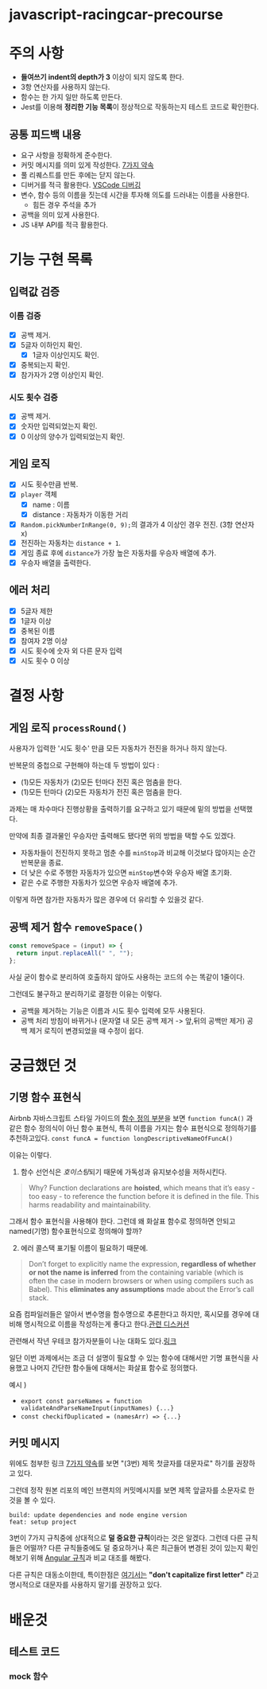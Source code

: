 # javascript-racingcar-precourse

# 주의 사항

- **들여쓰기 indent의 depth가 3** 이상이 되지 않도록 한다.
- 3항 연산자를 사용하지 않는다.
- 함수는 한 가지 일만 하도록 만든다.
- Jest를 이용해 **정리한 기능 목록**이 정상적으로 작동하는지 테스트 코드로 확인한다.

## 공통 피드백 내용

- 요구 사항을 정확하게 준수한다.
- 커밋 메시지를 의미 있게 작성한다. [7가지 약속](https://meetup.nhncloud.com/posts/106)
- 풀 리퀘스트를 만든 후에는 닫지 않는다.
- 디버거를 적극 활용한다. [VSCode 디버깅](https://code.visualstudio.com/docs/debugtest/debugging)
- 변수, 함수 등의 이름을 짓는데 시간을 투자해 의도를 드러내는 이름을 사용한다.
  - 힘든 경우 주석을 추가
- 공백을 의미 있게 사용한다.
- JS 내부 API를 적극 활용한다.

# 기능 구현 목록

## 입력값 검증

### 이름 검증

- [x] 공백 제거.
- [x] 5글자 이하인지 확인.
  - [x] 1글자 이상인지도 확인.
- [x] 중복되는지 확인.
- [x] 참가자가 2명 이상인지 확인.

### 시도 횟수 검증

- [x] 공백 제거.
- [x] 숫자만 입력되었는지 확인.
- [x] 0 이상의 양수가 입력되었는지 확인.

## 게임 로직

- [x] 시도 횟수만큼 반복.
- [x] `player` 객체
  - [x] name : 이름
  - [x] distance : 자동차가 이동한 거리
- [x] `Random.pickNumberInRange(0, 9);`의 결과가 4 이상인 경우 전진. (3항 연산자 x)
- [x] 전진하는 자동차는 `distance + 1`.
- [x] 게임 종료 후에 `distance`가 가장 높은 자동차를 우승자 배열에 추가.
- [x] 우승자 배열을 출력한다.

## 에러 처리

- [x] 5글자 제한
- [x] 1글자 이상
- [x] 중복된 이름
- [x] 참여자 2명 이상
- [x] 시도 횟수에 숫자 외 다른 문자 입력
- [x] 시도 횟수 0 이상

# 결정 사항

## 게임 로직 `processRound()`

사용자가 입력한 '시도 횟수' 만큼 모든 자동차가 전진을 하거나 하지 않는다.

반복문의 중첩으로 구현해야 하는데 두 방법이 있다 :

- (1)모든 자동차가 (2)모든 턴마다 전진 혹은 멈춤을 한다.
- (1)모든 턴마다 (2)모든 자동차가 전진 혹은 멈춤을 한다.

과제는 매 차수마다 진행상황을 출력하기를 요구하고 있기 때문에 밑의 방법을 선택했다.

만약에 최종 결과물인 우승자만 출력해도 됐다면 위의 방법을 택할 수도 있겠다.

- 자동차들이 전진하지 못하고 멈춘 수를 `minStop`과 비교해 이것보다 많아지는 순간 반복문을 종료.
- 더 낮은 수로 주행한 자동차가 있으면 `minStop`변수와 우승자 배열 초기화.
- 같은 수로 주행한 자동차가 있으면 우승자 배열에 추가.

이렇게 하면 참가한 자동차가 많은 경우에 더 유리할 수 있을것 같다.

## 공백 제거 함수 `removeSpace()`

```js
const removeSpace = (input) => {
  return input.replaceAll(" ", "");
};
```

사실 굳이 함수로 분리하여 호출하지 않아도 사용하는 코드의 수는 똑같이 1줄이다.

그런데도 불구하고 분리하기로 결정한 이유는 이렇다.

- 공백을 제거하는 기능은 이름과 시도 횟수 입력에 모두 사용된다.
- 공백 처리 방침이 바뀌거나 (문자열 내 모든 공백 제거 -> 앞,뒤의 공백만 제거) 공백 제거 로직이 변경되었을 때 수정이 쉽다.

# 궁금했던 것

## 기명 함수 표현식

Airbnb 자바스크립트 스타일 가이드의 [함수 정의 부분](https://github.com/airbnb/javascript?tab=readme-ov-file#functions--declarations)을 보면
`function funcA()` 과 같은 함수 정의식이 아닌 함수 표현식, 특히 이름을 가지는 함수 표현식으로 정의하기를 추천하고있다.
`const funcA = function longDescriptiveNameOfFuncA()`

이유는 이렇다.

1. 함수 선언식은 *호이스팅*되기 때문에 가독성과 유지보수성을 저하시킨다.

> Why? Function declarations are **hoisted**, which means that it’s easy - too easy - to reference the function before it is defined in the file. This harms readability and maintainability.

그래서 함수 표현식을 사용해야 한다. 그런데 왜 화살표 함수로 정의하면 안되고 named(기명) 함수표현식으로 정의해야 할까?

2. 에러 콜스택 표기될 이름이 필요하기 때문에.

> Don’t forget to explicitly name the expression, **regardless of whether or not the name is inferred** from the containing variable (which is often the case in modern browsers or when using compilers such as Babel). This **eliminates any assumptions** made about the Error’s call stack.

요즘 컴파일러들은 알아서 변수명을 함수명으로 추론한다고 하지만, 혹시모를 경우에 대비해 명시적으로 이름을 작성하는게 좋다고 한다.[관련 디스커션](https://github.com/airbnb/javascript/issues/794)

관련해서 작년 우테코 참가자분들이 나눈 대화도 있다.[링크](https://github.com/woowacourse-precourse/javascript-racingcar-7/pull/404#issuecomment-2444166034)

일단 이번 과제에서는 조금 더 설명이 필요할 수 있는 함수에 대해서만 기명 표현식을 사용했고 나머지 간단한 함수들에 대해서는 화살표 함수로 정의했다.

예시 )

- `export const parseNames = function validateAndParseNameInput(inputNames) {...}`
- `const checkifDuplicated = (namesArr) => {...}`

## 커밋 메시지

위에도 첨부한 링크 [7가지 약속](https://meetup.nhncloud.com/posts/106)를 보면 "(3번) 제목 첫글자를 대문자로" 하기를 권장하고 있다.

그런데 정작 원본 리포의 메인 브랜치의 커밋메시지를 보면 제목 앞글자를 소문자로 한 것을 볼 수 있다.

```
build: update dependencies and node engine version
feat: setup project
```

3번이 7가지 규칙중에 상대적으로 **덜 중요한 규칙**이라는 것은 알겠다. 그런데 다른 규칙들은 어떨까? 다른 규칙들중에도 덜 중요하거나 혹은 최근들어 변경된 것이 있는지 확인해보기 위해 [Angular 규칙](https://gist.github.com/stephenparish/9941e89d80e2bc58a153)과 비교 대조를 해봤다.

다른 규칙은 대동소이한데, 특이한점은 [여기서는](https://gist.github.com/stephenparish/9941e89d80e2bc58a153#subject-text) **"don't capitalize first letter"** 라고 명시적으로 대문자를 사용하지 말기를 권장하고 있다.

# 배운것

## 테스트 코드

### mock 함수
